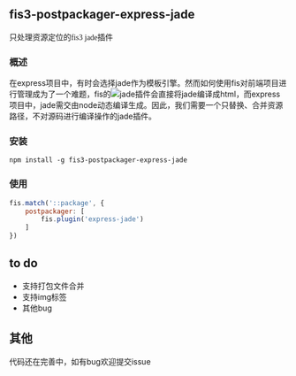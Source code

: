 ## fis3-postpackager-express-jade

<p style="font-family: Microsoft YaHei;">只处理资源定位的fis3 jade插件</p>

### 概述

在express项目中，有时会选择jade作为模板引擎。然而如何使用fis对前端项目进行管理成为了一个难题，fis的![jade插件](https://github.com/ssddi456/fis-parser-jade)会直接将jade编译成html，而express项目中，jade需交由node动态编译生成。因此，我们需要一个只替换、合并资源路径，不对源码进行编译操作的jade插件。


### 安装

```
npm install -g fis3-postpackager-express-jade
```

### 使用

```javascript
fis.match('::package', {
    postpackager: [
        fis.plugin('express-jade')
    ]
})
```

## to do

* 支持打包文件合并
* 支持img标签
* 其他bug

## 其他

代码还在完善中，如有bug欢迎提交issue